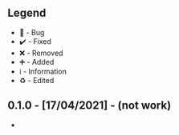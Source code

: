 ## Legend
- 🐛 - Bug
- ✔️ - Fixed
- ❌ - Removed
- ➕ - Added
- ℹ️ - Information
- ♻️ - Edited

## 0.1.0 - [17/04/2021] - (not work)
- 

